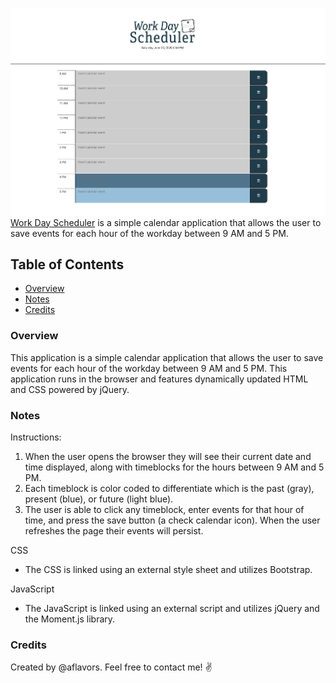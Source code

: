![Website Screenshot](./assets/images/readme-1.png)
 [Work Day Scheduler](https://www.akeemflavors.com/work-day-scheduler) is a simple calendar application that allows the user to save events for each hour of the workday between 9 AM and 5 PM. 

## Table of Contents
- [Overview](#Overview)
- [Notes](#Notes)
- [Credits](#Credits)

### Overview
This application is a simple calendar application that allows the user to save events for each hour of the workday between 9 AM and 5 PM. This application runs in the browser and features dynamically updated HTML and CSS powered by jQuery.

### Notes

Instructions:
1. When the user opens the browser they will see their current date and time displayed, along with timeblocks for the hours between 9 AM and 5 PM.
2. Each timeblock is color coded to differentiate which is the past (gray), present (blue), or future (light blue).
3. The user is able to click any timeblock, enter events for that hour of time, and press the save button (a check calendar icon). When the user refreshes the page their events will persist.

CSS
- The CSS is linked using an external style sheet and utilizes Bootstrap.

JavaScript
- The JavaScript is linked using an external script and utilizes jQuery and the Moment.js library.

### Credits
Created by @aflavors. Feel free to contact me! :v:
